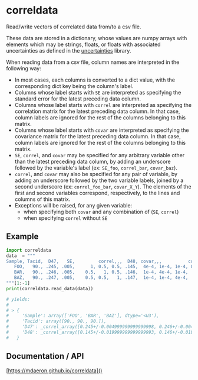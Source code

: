 # correldata

Read/write vectors of correlated data from/to a csv file.

These data are stored in a dictionary, whose values are numpy arrays
with elements which may be strings, floats, or floats with associated uncertainties
as defined in the [uncertainties](https://pypi.org/project/uncertainties) library.

When reading data from a csv file, column names are interpreted in the following way:

* In most cases, each columns is converted to a dict value, with the corresponding
dict key being the column's label.
* Columns whose label starts with `SE` are interpreted as specifying the standard
error for the latest preceding data column.
* Columns whose label starts with `correl` are interpreted as specifying the
correlation matrix for the latest preceding data column. In that case, column labels
are ignored for the rest of the columns belonging to this matrix.
* Columns whose label starts with `covar` are interpreted as specifying the
covariance matrix for the latest preceding data column. In that case, column labels
are ignored for the rest of the columns belonging to this matrix.
* `SE`, `correl`, and `covar` may be specified for any arbitrary variable other than
the latest preceding data column, by adding an underscore followed by the variable's
label (ex: `SE_foo`, `correl_bar`, `covar_baz`).
* `correl`, and `covar` may also be specified for any pair of variable, by adding an
underscore followed by the two variable labels, joined by a second underscore
(ex: `correl_foo_bar`, `covar_X_Y`). The elements of the first and second variables
correspond, respectively, to the lines and columns of this matrix.
* Exceptions will be raised, for any given variable:
	- when specifying both `covar` and any combination of (`SE`, `correl`)
	- when specifying `correl` without `SE`

## Example

```py
import correldata
data  = """
Sample, Tacid,  D47,   SE,         correl,,,  D48, covar,,,          correl_D47_D48
   FOO,   90., .245, .005,      1, 0.5, 0.5, .145,  4e-4, 1e-4, 1e-4, 0.5,   0,   0
   BAR,   90., .246, .005,    0.5,   1, 0.5, .146,  1e-4, 4e-4, 1e-4,   0, 0.5,   0
   BAZ,   90., .247, .005,    0.5, 0.5,   1, .147,  1e-4, 1e-4, 4e-4,   0,   0, 0.5
"""[1:-1]
print(correldata.read_data(data))

# yields:
# 
# > {
#     'Sample': array(['FOO', 'BAR', 'BAZ'], dtype='<U3'),
#     'Tacid': array([90., 90., 90.]),
#     'D47': _correl_array([0.245+/-0.004999999999999998, 0.246+/-0.004999999999999997, 0.247+/-0.005], dtype=object),
#     'D48': _correl_array([0.145+/-0.019999999999999993, 0.146+/-0.019999999999999993, 0.147+/-0.019999999999999997], dtype=object)
#   }
```

## Documentation / API

[https://mdaeron.github.io/correldata]()